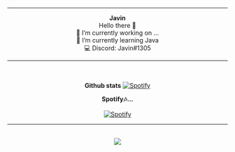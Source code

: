 <hr>
<p align="center">
  <b>Javin</b><br>
  Hello there 👋 <br>
  🔭 I’m currently working on ...<br>
  🌱 I’m currently learning Java<br>
  💻 Discord: Javin#1305 
  </p>
  <hr>
  <p align="center"> 
  <br><br>
  <b>Github stats</b>
  <a href="https://github.com/javin7"/>
    <img src="https://github-readme-stats.vercel.app/api?username=javin7" alt="Spotify"/>
  </a>
</p>


<p align="center"> 
  <b>Spotify🎶...</b>
  <br><br>
  <a href="https://open.spotify.com/user/javinliu09"/>
    <img src="https://spotify-recently-played-readme.vercel.app/api?user=javinliu09&count=1&width=500" alt="Spotify"/>
  </a>
</p>

<hr>
<p align="center"> 
  <p align="center">
  <br>
  <img src="https://i.postimg.cc/brtYn7N0/0-Ns5-KOXx-Ni-b-Rvo6-T.gif">
</p>
